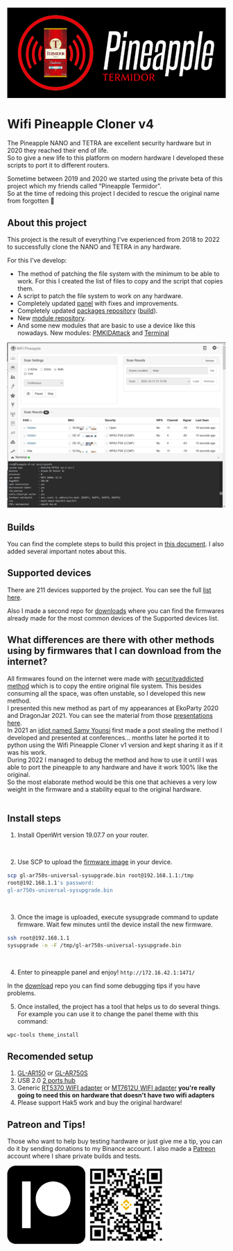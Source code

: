 ![Project Logo](assets/logo.png)

# Wifi Pineapple Cloner v4

The Pineapple NANO and TETRA are excellent security hardware but in 2020 they reached their end of life.<br>
So to give a new life to this platform on modern hardware I developed these scripts to port it to different routers.<br>

Sometime between 2019 and 2020 we started using the private beta of this project which my friends called "Pineapple Termidor".<br>
So at the time of redoing this project I decided to rescue the original name from forgotten 🤣


## About this project

This project is the result of everything I've experienced from 2018 to 2022 to successfully clone the NANO and TETRA in any hardware.<br>

For this I've develop:
* The method of patching the file system with the minimum to be able to work. For this I created the list of files to copy and the script that copies them.
* A script to patch the file system to work on any hardware.
* Completely updated [panel](https://github.com/xchwarze/wifi-pineapple-panel) with fixes and improvements.
* Completely updated [packages repository](https://github.com/xchwarze/wifi-pineapple-community-packages) ([build](https://github.com/xchwarze/wifi-pineapple-community/tree/main/packages)).
* New [module repository](https://github.com/xchwarze/wifi-pineapple-community/tree/main/modules).
* And some new modules that are basic to use a device like this nowadays. New modules: [PMKIDAttack](https://github.com/xchwarze/wifi-pineapple-community/tree/main/modules/src/PMKIDAttack) and [Terminal](https://github.com/xchwarze/wifi-pineapple-community/tree/main/modules/src/Terminal)

![Panel](assets/termidor-mipsel.png)


## Builds

You can find the complete steps to build this project in [this document](build.md). I also added several important notes about this.
<br>


## Supported devices

There are 211 devices supported by the project. You can see the full [list here](devices.md).
<br>

Also I made a second repo for [downloads](https://github.com/xchwarze/wifi-pineapple-cloner-builds) where you can find the firmwares already made for the most common devices of the Supported devices list.
<br>


## What differences are there with other methods using by firmwares that I can download from the internet?
All firmwares found on the internet were made with [securityaddicted method](https://www.securityaddicted.com/2016/11/17/weaponizing-gl-inet-gl-ar150/) which is to copy the entire original file system. This besides consuming all the space, was often unstable, so I developed this new method.<br>
I presented this new method as part of my appearances at EkoParty 2020 and DragonJar 2021. You can see the material from those [presentations here](https://github.com/indetectables-net/embedded).<br>
In 2021 an [idiot named Samy Younsi](https://github.com/xchwarze/wifi-pineapple-cloner/issues/26) first made a post stealing the method I developed and presented at conferences... months later he ported it to python using the Wifi Pineapple Cloner v1 version and kept sharing it as if it was his work.<br>
During 2022 I managed to debug the method and how to use it until I was able to port the pineapple to any hardware and have it work 100% like the original.<br>
So the most elaborate method would be this one that achieves a very low weight in the firmware and a stability equal to the original hardware.<br>
<br>


## Install steps

1. Install OpenWrt version 19.07.7 on your router.
<br>

2. Use SCP to upload the [firmware image](https://github.com/xchwarze/wifi-pineapple-cloner-builds) in your device.
```bash
scp gl-ar750s-universal-sysupgrade.bin root@192.168.1.1:/tmp 
root@192.168.1.1's password: 
gl-ar750s-universal-sysupgrade.bin                                                                        100%   13MB   2.2MB/s   00:05 
```
<br>

3. Once the image is uploaded, execute sysupgrade command to update firmware. Wait few minutes until the device install the new firmware. 
```bash
ssh root@192.168.1.1
sysupgrade -n -F /tmp/gl-ar750s-universal-sysupgrade.bin
```
<br>

4. Enter to pineapple panel and enjoy! `http://172.16.42.1:1471/`

In the [download](https://github.com/xchwarze/wifi-pineapple-cloner-builds) repo you can find some debugging tips if you have problems.
<br>

5. Once installed, the project has a tool that helps us to do several things.
For example you can use it to change the panel theme with this command:
```bash
wpc-tools theme_install
```


## Recomended setup

1. [GL-AR150](https://www.gl-inet.com/products/gl-ar150/) or [GL-AR750S](https://www.gl-inet.com/products/gl-ar750s)
2. USB 2.0 [2 ports hub](https://www.ebay.com/itm/144520475350)
3. Generic [RT5370 WIFI adapter](https://www.ebay.com/itm/284904442887) or [MT7612U WIFI adapter](https://www.ebay.com/itm/175219205235) **you're really going to need this on hardware that doesn't have two wifi adapters**
4. Please support Hak5 work and buy the original hardware!


## Patreon and Tips!

Those who want to help buy testing hardware or just give me a tip, you can do it by sending donations to my Binance account.
I also made a [Patreon](https://www.patreon.com/xchwarze) account where I share private builds and tests.

[![patreon](assets/patreon.png)](https://www.patreon.com/xchwarze)
![binance-qr](assets/binance-qr.png)
